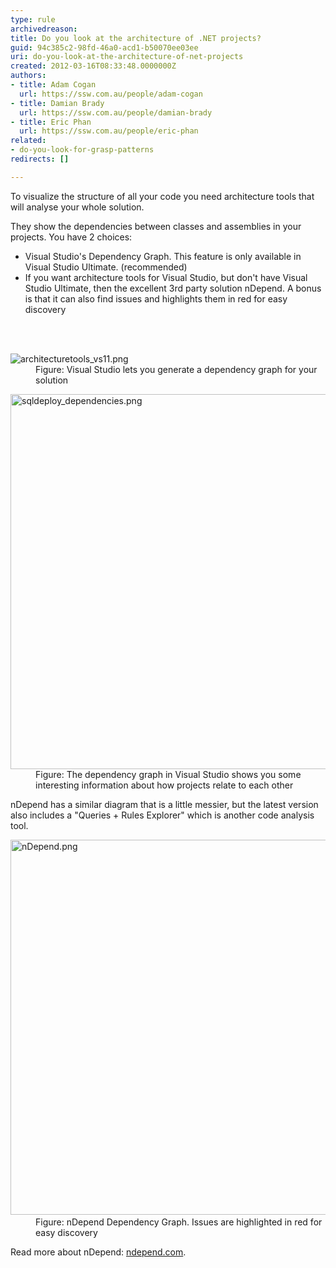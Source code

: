 ```yaml
---
type: rule
archivedreason: 
title: Do you look at the architecture of .NET projects?
guid: 94c385c2-98fd-46a0-acd1-b50070ee03ee
uri: do-you-look-at-the-architecture-of-net-projects
created: 2012-03-16T08:33:48.0000000Z
authors:
- title: Adam Cogan
  url: https://ssw.com.au/people/adam-cogan
- title: Damian Brady
  url: https://ssw.com.au/people/damian-brady
- title: Eric Phan
  url: https://ssw.com.au/people/eric-phan
related:
- do-you-look-for-grasp-patterns
redirects: []

---
```



<p>To visualize the structure of all your code you need architecture tools that will analyse your whole solution.<br></p>
<p>They show the dependencies between classes and assemblies in your projects.&#160;You have 2 choices&#58;</p>
<ul>
<li>Visual Studio's Dependency Graph. This feature is only available in Visual Studio Ultimate. (recommended)</li>
<li>If you want architecture tools for Visual Studio, but don't have Visual Studio Ultimate, then the excellent 3rd party solution nDepend. A bonus is that it can also find issues and highlights them in red for easy discovery<br></li>
</ul>

<br><excerpt class='endintro'></excerpt><br>
<dl class="image"><dt><img src="/PublishingImages/ArchitectureToolsVS11.png" alt="architecturetools_vs11.png" /></dt><dd>Figure&#58; Visual Studio lets you generate a dependency graph for your solution</dd></dl><dl class="image"><dt><img src="/PublishingImages/DependencyDiagramInVS11.png" alt="sqldeploy_dependencies.png" style="width&#58;600px;" /> </dt><dd>Figure&#58; The dependency graph in Visual Studio&#160;shows you some interesting information about how projects relate to each other​<br></dd></dl><p>nDepend has a similar diagram that is a little messier, but the latest version also includes a &quot;Queries + Rules Explorer&quot; which is another code analysis tool.<br></p><dl class="image"><dt><img class="ms-rteCustom-ImageArea" src="/PublishingImages/nDependDependencyGraph.png" alt="nDepend.png" style="width&#58;600px;" />​ </dt><dd>Figure&#58; nDepend Dependency Graph. Issues are highlighted in red for easy discovery</dd></dl><p>Read more about nDepend&#58; <a href="http&#58;//www.ndepend.com/">ndepend.com</a>.</p>


